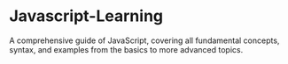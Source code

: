 # Javascript-Learning
A comprehensive guide of JavaScript, covering all fundamental concepts, syntax, and examples from the basics to more advanced topics.
